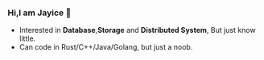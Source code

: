 ### Hi,I am Jayice 👋
- Interested in **Database**,**Storage** and **Distributed System**, But just know little.
- Can code in Rust/C++/Java/Golang, but just a noob.

<!--
**JayiceZ/JayiceZ** is a ✨ _special_ ✨ repository because its `README.md` (this file) appears on your GitHub profile.

Here are some ideas to get you started:

- 🔭 I’m currently working on ...
- 🌱 I’m currently learning ...
- 👯 I’m looking to collaborate on ...
- 🤔 I’m looking for help with ...
- 💬 Ask me about ...
- 📫 How to reach me: ...
- 😄 Pronouns: ...
- ⚡ Fun fact: ...
-->
